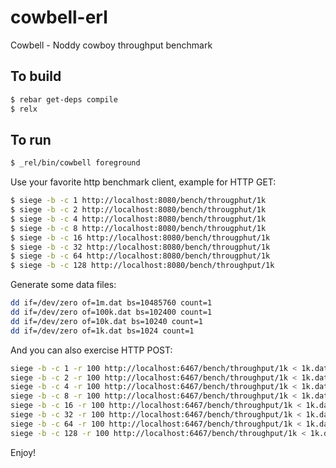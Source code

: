 cowbell-erl
===========

Cowbell - Noddy cowboy throughput benchmark

To build
-------

```bash
$ rebar get-deps compile
$ relx
```

To run
-------

```bash
$ _rel/bin/cowbell foreground
```

Use your favorite http benchmark client, example for HTTP GET:

```bash
$ siege -b -c 1 http://localhost:8080/bench/througphut/1k
$ siege -b -c 2 http://localhost:8080/bench/througphut/1k
$ siege -b -c 4 http://localhost:8080/bench/througphut/1k
$ siege -b -c 8 http://localhost:8080/bench/througphut/1k
$ siege -b -c 16 http://localhost:8080/bench/througphut/1k
$ siege -b -c 32 http://localhost:8080/bench/througphut/1k
$ siege -b -c 64 http://localhost:8080/bench/througphut/1k
$ siege -b -c 128 http://localhost:8080/bench/throughput/1k
```

Generate some data files:

```bash
dd if=/dev/zero of=1m.dat bs=10485760 count=1
dd if=/dev/zero of=100k.dat bs=102400 count=1
dd if=/dev/zero of=10k.dat bs=10240 count=1
dd if=/dev/zero of=1k.dat bs=1024 count=1
````

And you can also exercise HTTP POST:

```bash
siege -b -c 1 -r 100 http://localhost:6467/bench/throughput/1k < 1k.dat
siege -b -c 2 -r 100 http://localhost:6467/bench/throughput/1k < 1k.dat
siege -b -c 4 -r 100 http://localhost:6467/bench/throughput/1k < 1k.dat
siege -b -c 8 -r 100 http://localhost:6467/bench/throughput/1k < 1k.dat
siege -b -c 16 -r 100 http://localhost:6467/bench/throughput/1k < 1k.dat
siege -b -c 32 -r 100 http://localhost:6467/bench/throughput/1k < 1k.dat
siege -b -c 64 -r 100 http://localhost:6467/bench/throughput/1k < 1k.dat
siege -b -c 128 -r 100 http://localhost:6467/bench/throughput/1k < 1k.dat
```

Enjoy!

